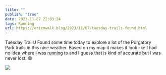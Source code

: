 ```yaml
---
title: ""
publish: "true"
date: 2023-11-07 22:03:24
tags: Running
url: https://ericmwalk.blog/2023/11/07/tuesday-trails-found.html
---
```


Tuesday Trails! Found some time today to explore a lot of the Purgatory Park trails in this nice weather. Based on my map it makes it look like I had no idea where I was [running](https://strava.com/activities/10177692815) to and I guess that is kind of accurate but I was never lost. 😃

![](https://ericmwalk.blog/uploads/2023/092ed72a-d22a-449b-8864-c0e618058eb0.jpg)